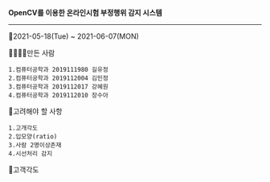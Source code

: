 **OpenCV를 이용한 온라인시험 부정행위 감지 시스템**


<hr>

📅2021-05-18(Tue) ~ 2021-06-07(MON)


👨‍👩‍👧‍👧만든 사람
     
     
    1.컴퓨터공학과 2019111980 길유정
    2.컴퓨터공학과 2019112004 김민정
    3.컴퓨터공학과 2019112017 강혜원
    4.컴퓨터공학과 2019112010 장수아
    
    
📖고려해야 할 사항

    1.고개각도
    2.입모양(ratio)
    3.사람 2명이상존재
    4.시선처리 감지
    
    
🌝고객각도
    
